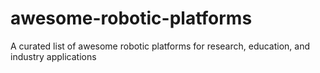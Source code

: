 # awesome-robotic-platforms
A curated list of awesome robotic platforms for research, education, and industry applications
